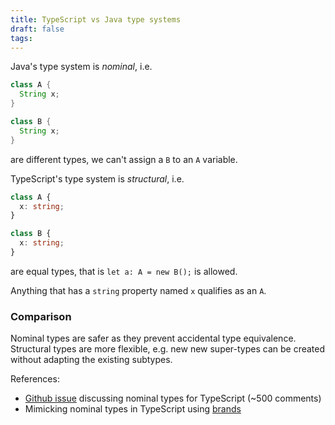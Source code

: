 ```yaml
---
title: TypeScript vs Java type systems
draft: false
tags:
---
```


Java's type system is *nominal*, i.e.
```java
class A {
  String x;
}

class B {
  String x;
}
```
are different types, we can't assign a `B` to an `A` variable.

TypeScript's type system is *structural*, i.e. 
```ts
class A {
  x: string;
}

class B {
  x: string;
}
```
are equal types, that is `let a: A = new B();` is allowed.

Anything that has a `string` property named `x` qualifies as an `A`.

### Comparison

Nominal types are safer as they prevent accidental type equivalence. Structural types are more flexible, e.g. new new super-types can be created without adapting the existing subtypes.


References:
* [Github issue](https://github.com/Microsoft/TypeScript/issues/202) discussing nominal types for TypeScript (~500 comments)
* Mimicking nominal types in TypeScript using [brands](https://www.typescriptlang.org/play#example/nominal-typing)